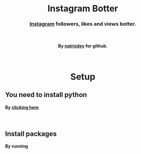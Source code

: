<div align="center">
<h1>Instagram Botter</h1>
<h3><a href="https://instagram.com">Instagram</a> followers, likes and views botter.</h3>
<br/>
<h4>By <a href="https://github.com/natrixdev">natrixdev</a> for github.</h4>
<br/>
<h1>Setup</h1>
</div>
<h2>You need to install python</2>
<h4>By <a href="https://python.org/downloads">clicking here</a></h4>
<br/>
<h2>Install packages</h2>
<h4>By running <a href="https://github.com/natrixdev/instagram-botter/edit/main/reqs.txt"</a></h4>
